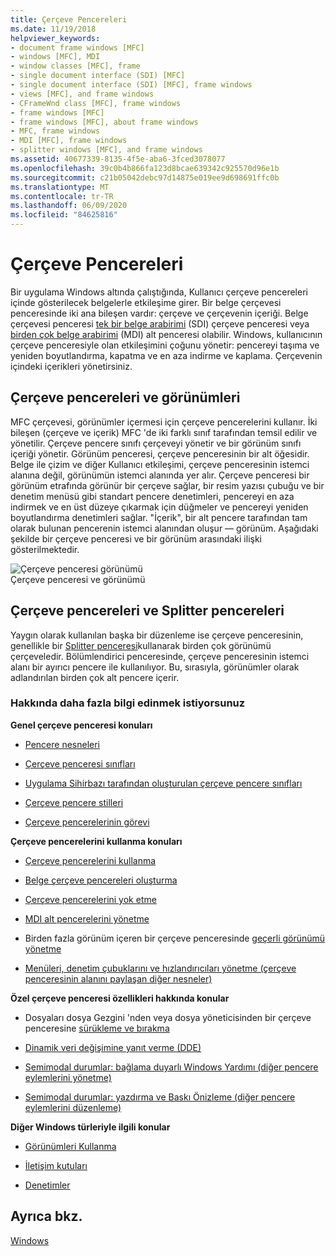 ```yaml
---
title: Çerçeve Pencereleri
ms.date: 11/19/2018
helpviewer_keywords:
- document frame windows [MFC]
- windows [MFC], MDI
- window classes [MFC], frame
- single document interface (SDI) [MFC]
- single document interface (SDI) [MFC], frame windows
- views [MFC], and frame windows
- CFrameWnd class [MFC], frame windows
- frame windows [MFC]
- frame windows [MFC], about frame windows
- MFC, frame windows
- MDI [MFC], frame windows
- splitter windows [MFC], and frame windows
ms.assetid: 40677339-8135-4f5e-aba6-3fced3078077
ms.openlocfilehash: 39c0b4b866fa123d8bcae639342c925570d96e1b
ms.sourcegitcommit: c21b05042debc97d14875e019ee9d698691ffc0b
ms.translationtype: MT
ms.contentlocale: tr-TR
ms.lasthandoff: 06/09/2020
ms.locfileid: "84625816"
---
```

# <a name="frame-windows"></a>Çerçeve Pencereleri

Bir uygulama Windows altında çalıştığında, Kullanıcı çerçeve pencereleri içinde gösterilecek belgelerle etkileşime girer. Bir belge çerçevesi penceresinde iki ana bileşen vardır: çerçeve ve çerçevenin içeriği. Belge çerçevesi penceresi [tek bir belge arabirimi](sdi-and-mdi.md) (SDI) çerçeve penceresi veya [birden çok belge arabirimi](sdi-and-mdi.md) (MDI) alt penceresi olabilir. Windows, kullanıcının çerçeve penceresiyle olan etkileşimini çoğunu yönetir: pencereyi taşıma ve yeniden boyutlandırma, kapatma ve en aza indirme ve kaplama. Çerçevenin içindeki içerikleri yönetirsiniz.

## <a name="frame-windows-and-views"></a>Çerçeve pencereleri ve görünümleri

MFC çerçevesi, görünümler içermesi için çerçeve pencerelerini kullanır. İki bileşen (çerçeve ve içerik) MFC 'de iki farklı sınıf tarafından temsil edilir ve yönetilir. Çerçeve pencere sınıfı çerçeveyi yönetir ve bir görünüm sınıfı içeriği yönetir. Görünüm penceresi, çerçeve penceresinin bir alt öğesidir. Belge ile çizim ve diğer Kullanıcı etkileşimi, çerçeve penceresinin istemci alanına değil, görünümün istemci alanında yer alır. Çerçeve penceresi bir görünüm etrafında görünür bir çerçeve sağlar, bir resim yazısı çubuğu ve bir denetim menüsü gibi standart pencere denetimleri, pencereyi en aza indirmek ve en üst düzeye çıkarmak için düğmeler ve pencereyi yeniden boyutlandırma denetimleri sağlar. "İçerik", bir alt pencere tarafından tam olarak bulunan pencerenin istemci alanından oluşur — görünüm. Aşağıdaki şekilde bir çerçeve penceresi ve bir görünüm arasındaki ilişki gösterilmektedir.

![Çerçeve penceresi görünümü](../mfc/media/vc37fx1.gif "Çerçeve penceresi görünümü") <br/>
Çerçeve penceresi ve görünümü

## <a name="frame-windows-and-splitter-windows"></a>Çerçeve pencereleri ve Splitter pencereleri

Yaygın olarak kullanılan başka bir düzenleme ise çerçeve penceresinin, genellikle bir [Splitter penceresi](multiple-document-types-views-and-frame-windows.md)kullanarak birden çok görünümü çerçeveledir. Bölümlendirici penceresinde, çerçeve penceresinin istemci alanı bir ayırıcı pencere ile kullanılıyor. Bu, sırasıyla, görünümler olarak adlandırılan birden çok alt pencere içerir.

### <a name="what-do-you-want-to-know-more-about"></a>Hakkında daha fazla bilgi edinmek istiyorsunuz

**Genel çerçeve penceresi konuları**

- [Pencere nesneleri](window-objects.md)

- [Çerçeve penceresi sınıfları](frame-window-classes.md)

- [Uygulama Sihirbazı tarafından oluşturulan çerçeve pencere sınıfları](frame-window-classes-created-by-the-application-wizard.md)

- [Çerçeve pencere stilleri](frame-window-styles-cpp.md)

- [Çerçeve pencerelerinin görevi](what-frame-windows-do.md)

**Çerçeve pencerelerini kullanma konuları**

- [Çerçeve pencerelerini kullanma](using-frame-windows.md)

- [Belge çerçeve pencereleri oluşturma](creating-document-frame-windows.md)

- [Çerçeve pencerelerini yok etme](destroying-frame-windows.md)

- [MDI alt pencerelerini yönetme](managing-mdi-child-windows.md)

- Birden fazla görünüm içeren bir çerçeve penceresinde [geçerli görünümü yönetme](managing-the-current-view.md)

- [Menüleri, denetim çubuklarını ve hızlandırıcıları yönetme (çerçeve penceresinin alanını paylaşan diğer nesneler)](managing-menus-control-bars-and-accelerators.md)

**Özel çerçeve penceresi özellikleri hakkında konular**

- Dosyaları dosya Gezgini 'nden veya dosya yöneticisinden bir çerçeve penceresine [sürükleme ve bırakma](dragging-and-dropping-files-in-a-frame-window.md)

- [Dinamik veri değişimine yanıt verme (DDE)](responding-to-dynamic-data-exchange-dde.md)

- [Semimodal durumlar: bağlama duyarlı Windows Yardımı (diğer pencere eylemlerini yönetme)](orchestrating-other-window-actions.md)

- [Semimodal durumlar: yazdırma ve Baskı Önizleme (diğer pencere eylemlerini düzenleme)](orchestrating-other-window-actions.md)

**Diğer Windows türleriyle ilgili konular**

- [Görünümleri Kullanma](using-views.md)

- [İletişim kutuları](dialog-boxes.md)

- [Denetimler](controls-mfc.md)

## <a name="see-also"></a>Ayrıca bkz.

[Windows](windows.md)
